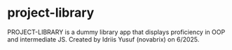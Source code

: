 # project-library
PROJECT-LIBRARY is a dummy library app that displays proficiency in OOP and intermediate JS. Created by Idriis Yusuf (novabrix) on 6/2025.

